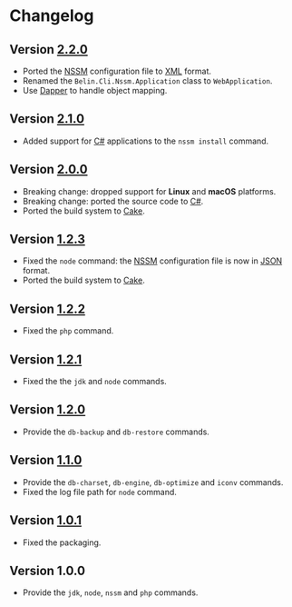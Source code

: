 # Changelog

## Version [2.2.0](https://github.com/cedx/cli/compare/v2.1.0...v2.2.0)
- Ported the [NSSM](https://nssm.cc) configuration file to [XML](https://www.w3.org/XML) format.
- Renamed the `Belin.Cli.Nssm.Application` class to `WebApplication`.
- Use [Dapper](https://github.com/DapperLib/Dapper) to handle object mapping.

## Version [2.1.0](https://github.com/cedx/cli/compare/v2.0.0...v2.1.0)
- Added support for [C#](https://learn.microsoft.com/en-us/dotnet/csharp) applications to the `nssm install` command.

## Version [2.0.0](https://github.com/cedx/cli/compare/v1.2.3...v2.0.0)
- Breaking change: dropped support for **Linux** and **macOS** platforms.
- Breaking change: ported the source code to [C#](https://learn.microsoft.com/en-us/dotnet/csharp).
- Ported the build system to [Cake](https://cakebuild.net).

## Version [1.2.3](https://github.com/cedx/cli/compare/v1.2.2...v1.2.3)
- Fixed the `node` command: the [NSSM](https://nssm.cc) configuration file is now in [JSON](https://www.json.org) format.
- Ported the build system to [Cake](https://coffeescript.org/#cake).

## Version [1.2.2](https://github.com/cedx/cli/compare/v1.2.1...v1.2.2)
- Fixed the `php` command.

## Version [1.2.1](https://github.com/cedx/cli/compare/v1.2.0...v1.2.1)
- Fixed the the `jdk` and `node` commands.

## Version [1.2.0](https://github.com/cedx/cli/compare/v1.1.0...v1.2.0)
- Provide the `db-backup` and `db-restore` commands.

## Version [1.1.0](https://github.com/cedx/cli/compare/v1.0.1...v1.1.0)
- Provide the `db-charset`, `db-engine`, `db-optimize` and `iconv` commands.
- Fixed the log file path for `node` command.

## Version [1.0.1](https://github.com/cedx/cli/compare/v1.0.0...v1.0.1)
- Fixed the packaging.

## Version 1.0.0
- Provide the `jdk`, `node`, `nssm` and `php` commands.
